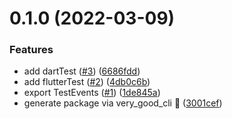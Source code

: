 # 0.1.0 (2022-03-09)

### Features

- add dartTest ([#3](https://github.com/VeryGoodOpenSource/very_good_test_runner/issues/3)) ([6686fdd](https://github.com/VeryGoodOpenSource/very_good_test_runner/commit/6686fdd6871fd3b401259ac3b1453112614a81a7))
- add flutterTest ([#2](https://github.com/VeryGoodOpenSource/very_good_test_runner/issues/2)) ([4db0c6b](https://github.com/VeryGoodOpenSource/very_good_test_runner/commit/4db0c6b0da2d99acad0582a33b8e5885bdc6bf36))
- export TestEvents ([#1](https://github.com/VeryGoodOpenSource/very_good_test_runner/issues/1)) ([1de845a](https://github.com/VeryGoodOpenSource/very_good_test_runner/commit/1de845a0f6ce3fcbdfc77d10f76fe38f4c77a858))
- generate package via very_good_cli 🦄 ([3001cef](https://github.com/VeryGoodOpenSource/very_good_test_runner/commit/3001cef12ee5fb5c52a1652ff24209037a225ece))
